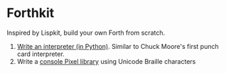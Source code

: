 # Forthkit

Inspired by Lispkit, build your own Forth from scratch.

1) [Write an interpreter (in Python)](./interpreter/). Similar to Chuck Moore's first punch card interpreter.
2) Write a [console Pixel library](./library/pixels/) using Unicode Braille characters
